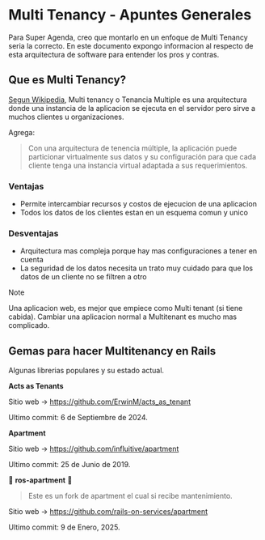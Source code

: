 # Multi Tenancy - Apuntes Generales

Para Super Agenda, creo que montarlo en un enfoque de Multi Tenancy seria la correcto. En este documento expongo informacion al respecto de esta arquitectura de software para entender los pros y contras.

## Que es Multi Tenancy?

[Segun Wikipedia](https://es.wikipedia.org/wiki/Tenencia_m%C3%BAltiple), Multi tenancy o Tenancia Multiple es una arquitectura donde una instancia de la aplicacion se ejecuta en el servidor pero sirve a muchos clientes u organizaciones.

Agrega:

> Con una arquitectura de tenencia múltiple, la aplicación puede particionar virtualmente sus datos y su configuración para que cada cliente tenga una instancia virtual adaptada a sus requerimientos.

### Ventajas

- Permite intercambiar recursos y costos de ejecucion de una aplicacion
- Todos los datos de los clientes estan en un esquema comun y unico

### Desventajas

- Arquitectura mas compleja porque hay mas configuraciones a tener en cuenta
- La seguridad de los datos necesita un trato muy cuidado para que los datos de un cliente no se filtren a otro

>[!Note]
> Una aplicacion web, es mejor que empiece como Multi tenant (si tiene cabida). Cambiar una aplicacion normal a Multitenant es mucho mas complicado.

## Gemas para hacer Multitenancy en Rails

Algunas librerias populares y su estado actual.

**Acts as Tenants**

Sitio web -> https://github.com/ErwinM/acts_as_tenant 

Ultimo commit: 6 de Septiembre de 2024.

**Apartment**

Sitio web -> https://github.com/influitive/apartment

Ultimo commit: 25 de Junio de 2019.

🌟 **ros-apartment** 🌟

> Este es un fork de apartment el cual si recibe mantenimiento.

Sitio web -> https://github.com/rails-on-services/apartment

Ultimo commit: 9 de Enero, 2025.
